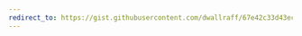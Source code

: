 ```yaml
---
redirect_to: https://gist.githubusercontent.com/dwallraff/67e42c33d43ec52be3dbc2449bd9aaf2/raw
---
```

